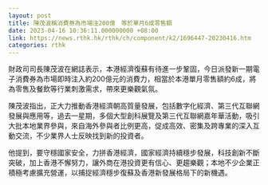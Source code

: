 ```yaml
---
layout: post
title: 陳茂波稱消費券為市場注200億　等於單月6成零售額
date: 2023-04-16 10:36:11.000000000 +08:00
link: https://news.rthk.hk/rthk/ch/component/k2/1696447-20230416.htm
categories: rthk
---
```


財政司司長陳茂波在網誌表示，本港經濟復蘇有待進一步鞏固，今日派發新一期電子消費券為市場即時注入約200億元的消費力，相當於本港單月零售額約6成，將為零售及餐飲等行業刺激需求，帶來更樂觀氣氛。

陳茂波指出，正大力推動香港經濟朝高質量發展，包括數字化經濟、第三代互聯網發展與應用等，過去一星期，多個大型創科展覽及第三代互聯網嘉年華活動，吸引大批本地業界參與，來自海外參與者比例更高，促成高效、密集及跨專業的深入互動交流，不少業界人士反映找到新的投資者。

他提到，要守穩國家安全，力拼香港經濟，國家經濟持續穩步發展，科技創新不斷突破，加上香港不懈努力，讓外商在港投資更有信心、更趨樂觀；本地不少企業正積極考慮擴充營運，以捕捉經濟穩步復蘇及香港新發展格局下的新機遇。
